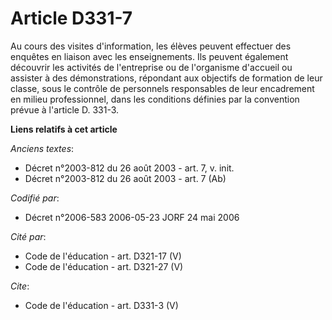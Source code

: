 # Article D331-7

Au cours des visites d'information, les élèves peuvent effectuer des enquêtes en liaison avec les enseignements. Ils peuvent
également découvrir les activités de l'entreprise ou de l'organisme d'accueil ou assister à des démonstrations, répondant aux
objectifs de formation de leur classe, sous le contrôle de personnels responsables de leur encadrement en milieu
professionnel, dans les conditions définies par la convention prévue à l'article D. 331-3.

**Liens relatifs à cet article**

_Anciens textes_:

  - Décret n°2003-812 du 26 août 2003 - art. 7, v. init.
  - Décret n°2003-812 du 26 août 2003 - art. 7 (Ab)

_Codifié par_:

  - Décret n°2006-583 2006-05-23 JORF 24 mai 2006

_Cité par_:

  - Code de l'éducation - art. D321-17 (V)
  - Code de l'éducation - art. D321-27 (V)

_Cite_:

  - Code de l'éducation - art. D331-3 (V)
